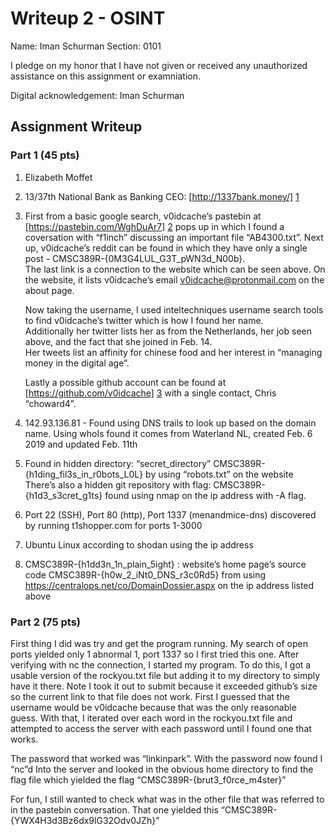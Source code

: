 # Writeup 2 - OSINT

Name: Iman Schurman
Section: 0101

I pledge on my honor that I have not given or received any unauthorized assistance on this assignment or examniation.

Digital acknowledgement: Iman Schurman

## Assignment Writeup

### Part 1 (45 pts)

1.  Elizabeth Moffet

2. 13/37th National Bank as Banking CEO:  [http://1337bank.money/] [1] 

3. First from a basic google search, v0idcache’s pastebin at [https://pastebin.com/WghDuAr7] [2] pops up in which I found a coversation with “f1inch” 
   discussing an important file “AB4300.txt”.  Next up, v0idcache’s reddit can be found in which they have only a single post - CMSC389R-{0M3G4LUL_G3T_pWN3d_N00b}.  
   The last link is a connection to the website which can be seen above.  On the website, it lists v0idcache’s email v0idcache@protonmail.com on the about page.  


   Now taking the username, I used inteltechniques username search tools to find v0idcache’s twitter which is how I found her name.  
   Additionally her twitter lists her as from the Netherlands, her job seen above, and the fact that she joined in Feb. 14.  
   Her tweets list an affinity for chinese food and her interest in “managing money in the digital age”.  

   Lastly a possible github account can be found at [https://github.com/v0idcache] [3] with a single contact, Chris “choward4”.  

4. 142.93.136.81 - Found using DNS trails to look up based on the domain name.  Using whoIs found it comes from Waterland NL, 
   created Feb. 6 2019 and updated Feb. 11th

5. Found in hidden directory: “secret_directory” CMSC389R-{h1ding_fil3s_in_r0bots_L0L} by using “robots.txt” on the website
   There’s also a hidden git repository with flag:  CMSC389R-{h1d3_s3cret_g1ts} found using nmap on the ip address with -A flag.  
  
6. Port 22 (SSH), Port 80 (http), Port 1337 (menandmice-dns) discovered by running t1shopper.com for ports 1-3000

7. Ubuntu Linux according to shodan using the ip address

8. CMSC389R-{h1dd3n_1n_plain_5ight} : website’s home page’s source code
   CMSC389R-{h0w_2_iNt0_DNS_r3c0Rd5} from using https://centralops.net/co/DomainDossier.aspx on the ip address listed above





### Part 2 (75 pts)

First thing I did was try and get the program running.  My search of open ports yielded 
only 1 abnormal 1, port 1337 so I first tried this one.  After verifying with nc the 
connection, I started my program.  To do this, I got a usable version of the rockyou.txt 
file but adding it to my directory to simply have it there.  Note I took it out to submit 
because it exceeded github’s size so the current link to that file does not work.  First I 
guessed that the username would be v0idcache because that was the only reasonable 
guess.  With that, I iterated over each word in the rockyou.txt file and attempted to 
access the server with each password until I found one that works.  

The password that worked was “linkinpark”.  With the password now found I “nc”d
Into the server and looked in the obvious home directory to find the flag file which 
yielded the flag “CMSC389R-{brut3_f0rce_m4ster}”

For fun, I still wanted to check what was in the other file that was referred to in the 
pastebin conversation.  That one yielded this “CMSC389R-{YWX4H3d3Bz6dx9lG32Odv0JZh}”


[1]: http://1337bank.money/
[2]: https://pastebin.com/WghDuAr7 
[3]: https://github.com/v0idcache